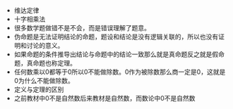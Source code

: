 - 维达定律
- 十字相乘法
- 很多数学题做错不是不会，而是错误理解了题意。
- 伪命题是无法证明结论的命题，题设和结论是没有逻辑关联的，所以也没有证明和讨论的意义。
- 如果命题的条件推导出结论与命题中的结论一致那么就是真命题反之就是假命题，真命题也称定理。
- 任何数乘以0都等于0所以0不能做除数。0作为被除数那么商一定是0，这就是0为什么不能做除数。
- 定义与定理的区别
- 之前教材中0不是自然数后来教材是自然数，而数论中0不是自然数